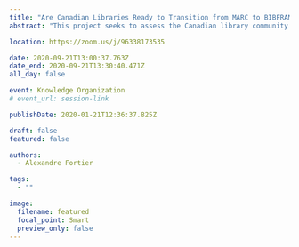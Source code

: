```yaml
---
title: "Are Canadian Libraries Ready to Transition from MARC to BIBFRAME?"
abstract: "This project seeks to assess the Canadian library community’s understanding of and readiness for the transition from the MARC format to the BIBFRAME model. Data were collected using a survey distributed in English and French to a stratified random sample of 1,200 Canadian libraries. Results indicate that knowledge of BIBFRAME is low among respondents and that most of the libraries surveyed do not know enough about BIBFRAME to consider planning a transition at this point."

location: https://zoom.us/j/96338173535

date: 2020-09-21T13:00:37.763Z
date_end: 2020-09-21T13:30:40.471Z
all_day: false

event: Knowledge Organization
# event_url: session-link

publishDate: 2020-01-21T12:36:37.825Z

draft: false
featured: false

authors:
  - Alexandre Fortier

tags:
  - ""

image:
  filename: featured
  focal_point: Smart
  preview_only: false
---
```


